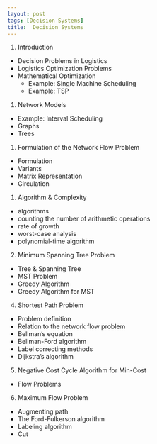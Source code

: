 ```yaml
---
layout: post
tags: [Decision Systems]
title:  Decision Systems
---
```

1. Introduction 
- Decision Problems in Logistics 
- Logistics Optimization Problems
- Mathematical Optimization
  - Example: Single Machine Scheduling
  - Example: TSP

1) Network Models
- Example: Interval Scheduling
- Graphs
- Trees

1. Formulation of the Network Flow Problem
- Formulation
- Variants
- Matrix Representation
- Circulation

1. Algorithm & Complexity
- algorithms
- counting the number of arithmetic operations
- rate of growth
- worst-case analysis
- polynomial-time algorithm

2. Minimum Spanning Tree Problem
- Tree & Spanning Tree
- MST Problem
- Greedy Algorithm
- Greedy Algorithm for MST

4. Shortest Path Problem
- Problem definition
- Relation to the network flow problem
- Bellman’s equation
- Bellman-Ford algorithm
- Label correcting methods
- Dijkstra’s algorithm

5. Negative Cost Cycle Algorithm for Min-Cost
- Flow Problems

6. Maximum Flow Problem
- Augmenting path
- The Ford-Fulkerson algorithm
- Labeling algorithm
- Cut
